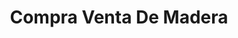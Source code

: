 ---
title: "Compra Venta De Madera"
url: /san-pablo-autopan/compra-venta-de-madera/
shop: comercio
---